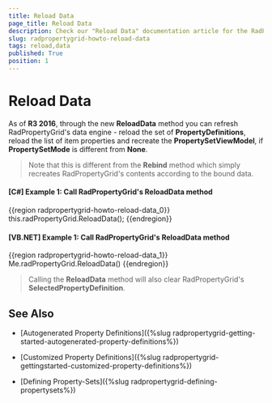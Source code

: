 ```yaml
---
title: Reload Data
page_title: Reload Data
description: Check our "Reload Data" documentation article for the RadPropertyGrid WPF control.
slug: radpropertygrid-howto-reload-data
tags: reload,data
published: True
position: 1
---
```


# Reload Data

As of **R3 2016**, through the new **ReloadData** method you can refresh RadPropertyGrid's data engine - reload the set of **PropertyDefinitions**, reload the list of item properties and recreate the **PropertySetViewModel**, if **PropertySetMode** is different from **None**.

>Note that this is different from the **Rebind** method which simply recreates RadPropertyGrid's contents according to the bound data.

#### __[C#] Example 1: Call RadPropertyGrid's ReloadData method__

{{region radpropertygrid-howto-reload-data_0}}
	this.radPropertyGrid.ReloadData();
{{endregion}}

#### __[VB.NET] Example 1: Call RadPropertyGrid's ReloadData method__

{{region radpropertygrid-howto-reload-data_1}}
	Me.radPropertyGrid.ReloadData()
{{endregion}}

>Calling the **ReloadData** method will also clear RadPropertyGrid's **SelectedPropertyDefinition**.

## See Also

* [Autogenerated Property Definitions]({%slug radpropertygrid-getting-started-autogenerated-property-definitions%})

* [Customized Property Definitions]({%slug radpropertygrid-gettingstarted-customized-property-definitions%})

* [Defining Property-Sets]({%slug radpropertygrid-defining-propertysets%})